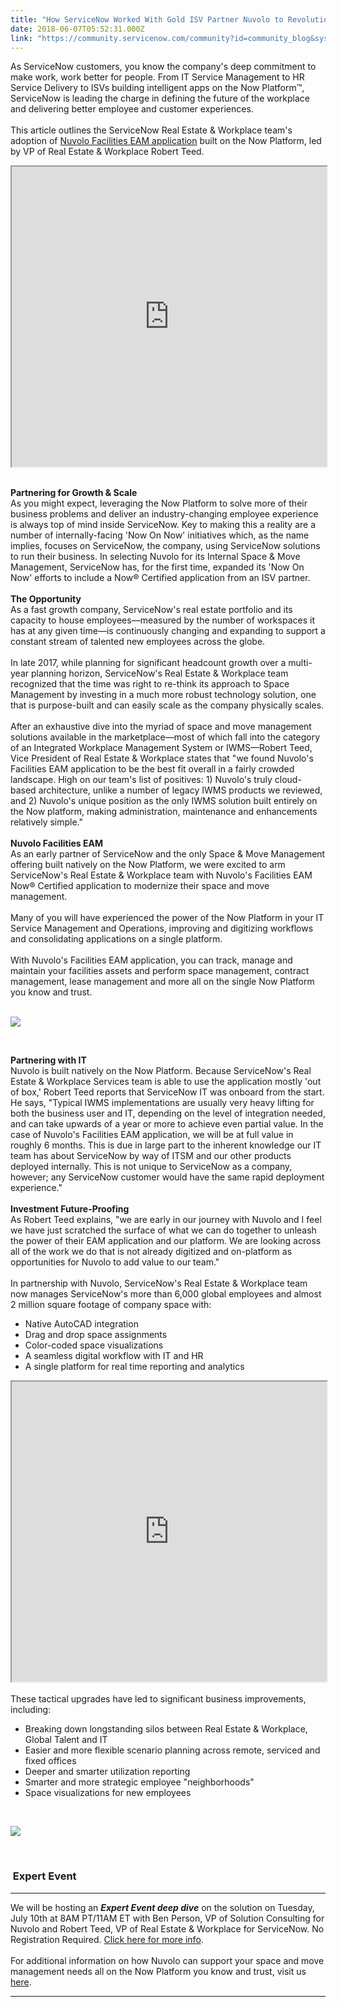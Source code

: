 ```yaml
---
title: "How ServiceNow Worked With Gold ISV Partner Nuvolo to Revolutionize Their Internal Space  Move Management Experience"
date: 2018-06-07T05:52:31.000Z
link: "https://community.servicenow.com/community?id=community_blog&sys_id=a2d638e5dbe6db40fff8a345ca96196f"
---
```

<p>As ServiceNow customers, you know the company&#39;s deep commitment to make work, work better for people. From IT Service Management to HR Service Delivery to ISVs building intelligent apps on the Now Platform™, ServiceNow is leading the charge in defining the future of the workplace and delivering better employee and customer experiences.<br /><br />This article outlines the ServiceNow Real Estate &amp; Workplace team&#39;s adoption of <a href="https://store.servicenow.com/sn_appstore_store.do#!/store/application/c23545ae4f954a00b794a88ca310c798/5.1.3" rel="nofollow">Nuvolo Facilities EAM application</a> built on the Now Platform, led by VP of Real Estate &amp; Workplace Robert Teed.</p>
<p><iframe id="video_tinymce" style="width: 100%; height: 480px;" src="https://www.youtube.com/embed/eo55bS7WVVQ"></iframe><br /><br /></p>
<p><strong>Partnering for Growth &amp; Scale</strong><br />As you might expect, leveraging the Now Platform to solve more of their business problems and deliver an industry-changing employee experience is always top of mind inside ServiceNow. Key to making this a reality are a number of internally-facing &#39;Now On Now&#39; initiatives which, as the name implies, focuses on ServiceNow, the company, using ServiceNow solutions to run their business. In selecting Nuvolo for its Internal Space &amp; Move Management, ServiceNow has, for the first time, expanded its &#39;Now On Now&#39; efforts to include a Now® Certified application from an ISV partner. <br /><br /><strong>The Opportunity<br /></strong>As a fast growth company, ServiceNow&#39;s real estate portfolio and its capacity to house employees—measured by the number of workspaces it has at any given time—is continuously changing and expanding to support a constant stream of talented new employees across the globe.<br /><br />In late 2017, while planning for significant headcount growth over a multi-year planning horizon, ServiceNow&#39;s Real Estate &amp; Workplace team recognized that the time was right to re-think its approach to Space Management by investing in a much more robust technology solution, one that is purpose-built and can easily scale as the company physically scales.<br /><br />After an exhaustive dive into the myriad of space and move management solutions available in the marketplace—most of which fall into the category of an Integrated Workplace Management System or IWMS—Robert Teed, Vice President of Real Estate &amp; Workplace states that &#34;we found Nuvolo&#39;s Facilities EAM application to be the best fit overall in a fairly crowded landscape. High on our team&#39;s list of positives: 1) Nuvolo&#39;s truly cloud-based architecture, unlike a number of legacy IWMS products we reviewed, and 2) Nuvolo&#39;s unique position as the only IWMS solution built entirely on the Now platform, making administration, maintenance and enhancements relatively simple.&#34;<br /><br /><strong>Nuvolo Facilities EAM<br /></strong>As an early partner of ServiceNow and the only Space &amp; Move Management offering built natively on the Now Platform, we were excited to arm ServiceNow&#39;s Real Estate &amp; Workplace team with Nuvolo&#39;s Facilities EAM Now® Certified application to modernize their space and move management.<br /><br />Many of you will have experienced the power of the Now Platform in your IT Service Management and Operations, improving and digitizing workflows and consolidating applications on a single platform.<br /><br />With Nuvolo&#39;s Facilities EAM application, you can track, manage and maintain your facilities assets and perform space management, contract management, lease management and more all on the single Now Platform you know and trust.<br /><br /></p>
<p><img style="max-width: 100%; max-height: 480px;" src="2edab8a9db2adb40fff8a345ca9619af.iix" /></p>
<p> </p>
<p><strong>Partnering with IT</strong><br />Nuvolo is built natively on the Now Platform. Because ServiceNow&#39;s Real Estate &amp; Workplace Services team is able to use the application mostly &#39;out of box,&#39; Robert Teed reports that ServiceNow IT was onboard from the start. He says, &#34;Typical IWMS implementations are usually very heavy lifting for both the business user and IT, depending on the level of integration needed, and can take upwards of a year or more to achieve even partial value. In the case of Nuvolo&#39;s Facilities EAM application, we will be at full value in roughly 6 months. This is due in large part to the inherent knowledge our IT team has about ServiceNow by way of ITSM and our other products deployed internally. This is not unique to ServiceNow as a company, however; any ServiceNow customer would have the same rapid deployment experience.&#34;<br /><br /><strong>Investment Future-Proofing</strong><br />As Robert Teed explains, &#34;we are early in our journey with Nuvolo and I feel we have just scratched the surface of what we can do together to unleash the power of their EAM application and our platform. We are looking across all of the work we do that is not already digitized and on-platform as opportunities for Nuvolo to add value to our team.&#34;<br /><br />In partnership with Nuvolo, ServiceNow&#39;s Real Estate &amp; Workplace team now manages ServiceNow&#39;s more than 6,000 global employees and almost 2 million square footage of company space with:</p>
<ul><li>Native AutoCAD integration</li><li>Drag and drop space assignments</li><li>Color-coded space visualizations</li><li>A seamless digital workflow with IT and HR</li><li>A single platform for real time reporting and analytics</li></ul>
<p><iframe id="video_tinymce" style="width: 100%; height: 480px;" src="https://www.youtube.com/embed/31rInr0vJ5Q"></iframe><br /><br />These tactical upgrades have led to significant business improvements, including:</p>
<ul><li>Breaking down longstanding silos between Real Estate &amp; Workplace, Global Talent and IT</li><li>Easier and more flexible scenario planning across remote, serviced and fixed offices</li><li>Deeper and smarter utilization reporting</li><li>Smarter and more strategic employee &#34;neighborhoods&#34;</li><li>Space visualizations for new employees</li></ul>
<p> </p>
<p><img style="max-width: 100%; max-height: 480px;" src="93e00521dbaadb40fff8a345ca9619c5.iix" /></p>
<p> </p>
<h3> Expert Event</h3>
<hr />
<p>We will be hosting an <strong><em>Expert Event deep dive</em></strong> on the solution on Tuesday, July 10th at <span class="aBn"><span class="aQJ">8AM PT/11AM ET </span></span>with Ben Person, VP of Solution Consulting for Nuvolo and Robert Teed, VP of Real Estate &amp; Workplace for ServiceNow. No Registration Required. <a href="community?id&#61;community_question&amp;sys_id&#61;0fdaecb5dbe6d380feb1a851ca961991" rel="nofollow">Click here for more info</a>.<br /><br />For additional information on how Nuvolo can support your space and move management needs all on the Now Platform you know and trust, visit us <a href="http://eam.nuvolo.com/facilitiesvideos" rel="nofollow">here</a>. </p>
<hr />